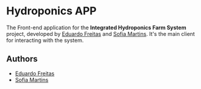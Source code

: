 # Hydroponics APP

The Front-end application for the **Integrated Hydroponics Farm System** project, developed by [Eduardo Freitas](https://github.com/dufrtss) and [Sofia Martins](https://github.com/SofiaMartinslv). It's the main client for interacting with the system.

## Authors

- [Eduardo Freitas](https://github.com/dufrtss)
- [Sofia Martins](https://github.com/SofiaMartinslv)

